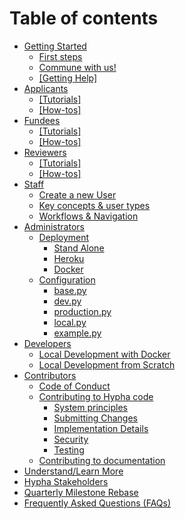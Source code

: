 # Table of contents

* [Getting Started](gettingstarted/README.md)
  * [First steps](gettingstarted\_overview/howto\_login.md)
  * [Commune with us!](gettingstarted\_overview/commune-with-us.md)
  * [\[Getting Help\]](gettingstarted\_overview/getting-help.md)
* [Applicants](applicants/README.md)
  * [\[Tutorials\]](applicants/tutorials.md)
  * [\[How-tos\]](applicants/how-tos.md)
* [Fundees](fundees/README.md)
  * [\[Tutorials\]](fundees/tutorials.md)
  * [\[How-tos\]](fundees/how-tos.md)
* [Reviewers](reviewers/README.md)
  * [\[Tutorials\]](reviewers/tutorials.md)
  * [\[How-tos\]](reviewers/how-tos.md)
* [Staff](staff/README.md)
  * [Create a new User](staff/CreateUsers.md)
  * [Key concepts & user types](staff/hypha_roles.md)
  * [Workflows & Navigation](staff/workflows-and-navigations.md)
* [Administrators](administrators/README.md)
  * [Deployment](administrators/deployment/README.md)
    * [Stand Alone](administrators/deployment/stand-alone.md)
    * [Heroku](administrators/deployment/heroku.md)
    * [Docker](administrators/deployment/docker.md)
  * [Configuration](administrators/configuration/README.md)
    * [base.py](administrators/configuration/base.py.md)
    * [dev.py](administrators/configuration/dev.py.md)
    * [production.py](administrators/configuration/production.py.md)
    * [local.py](administrators/configuration/local.py.md)
    * [example.py](administrators/configuration/example.py.md)
* [Developers](developers/README.md)
  * [Local Development with Docker](developers/localdeveldocker.md)
  * [Local Development from Scratch](developers/localdevelscratch.md)
* [Contributors](contributors/README.md)
  * [Code of Conduct](contributors/codeofconduct.md)
  * [Contributing to Hypha code](contributors/code/README.md)
    * [System principles](contributors/code/systemprinciples.md)
    * [Submitting Changes](contributors/code/submittingchanges.md)
    * [Implementation Details](contributors/code/implementationdetails.md)
    * [Security](contributors/code/security.md)
    * [Testing](contributors/code/testing.md)
  * [Contributing to documentation](contributors/contributing-to-documentation.md)
* [Understand/Learn More](understandlearnmore/README.md)
 * [Hypha Stakeholders](understandlearnmore/HyphaStakeholders.md)
 * [Quarterly Milestone Rebase](understandlearnmore/quarterlymilestonerebase.md)
* [Frequently Asked Questions (FAQs)](frequently-asked-questions-faqs.md)
